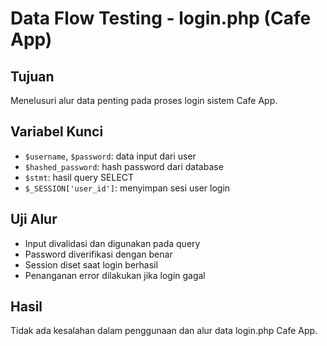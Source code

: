 # Data Flow Testing - login.php (Cafe App)

## Tujuan
Menelusuri alur data penting pada proses login sistem Cafe App.

## Variabel Kunci
- `$username`, `$password`: data input dari user
- `$hashed_password`: hash password dari database
- `$stmt`: hasil query SELECT
- `$_SESSION['user_id']`: menyimpan sesi user login

## Uji Alur
- Input divalidasi dan digunakan pada query
- Password diverifikasi dengan benar
- Session diset saat login berhasil
- Penanganan error dilakukan jika login gagal

## Hasil
Tidak ada kesalahan dalam penggunaan dan alur data login.php Cafe App.